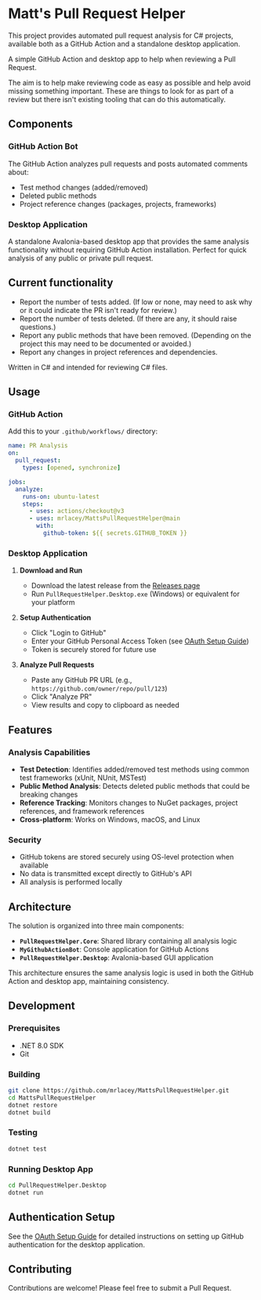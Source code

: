 # Matt's Pull Request Helper

This project provides automated pull request analysis for C# projects, available both as a GitHub Action and a standalone desktop application.

A simple GitHub Action and desktop app to help when reviewing a Pull Request.

The aim is to help make reviewing code as easy as possible and help avoid missing something important. These are things to look for as part of a review but there isn't existing tooling that can do this automatically.

## Components

### GitHub Action Bot
The GitHub Action analyzes pull requests and posts automated comments about:
- Test method changes (added/removed)  
- Deleted public methods
- Project reference changes (packages, projects, frameworks)

### Desktop Application
A standalone Avalonia-based desktop app that provides the same analysis functionality without requiring GitHub Action installation. Perfect for quick analysis of any public or private pull request.

## Current functionality

- Report the number of tests added. (If low or none, may need to ask why or it could indicate the PR isn't ready for review.)
- Report the number of tests deleted. (If there are any, it should raise questions.)
- Report any public methods that have been removed. (Depending on the project this may need to be documented or avoided.)
- Report any changes in project references and dependencies.

Written in C# and intended for reviewing C# files.

## Usage

### GitHub Action
Add this to your `.github/workflows/` directory:

```yaml
name: PR Analysis
on:
  pull_request:
    types: [opened, synchronize]

jobs:
  analyze:
    runs-on: ubuntu-latest
    steps:
      - uses: actions/checkout@v3
      - uses: mrlacey/MattsPullRequestHelper@main
        with:
          github-token: ${{ secrets.GITHUB_TOKEN }}
```

### Desktop Application

1. **Download and Run**
   - Download the latest release from the [Releases page](../../releases)
   - Run `PullRequestHelper.Desktop.exe` (Windows) or equivalent for your platform

2. **Setup Authentication**
   - Click "Login to GitHub" 
   - Enter your GitHub Personal Access Token (see [OAuth Setup Guide](OAUTH_SETUP.md))
   - Token is securely stored for future use

3. **Analyze Pull Requests**
   - Paste any GitHub PR URL (e.g., `https://github.com/owner/repo/pull/123`)
   - Click "Analyze PR"
   - View results and copy to clipboard as needed

## Features

### Analysis Capabilities
- **Test Detection**: Identifies added/removed test methods using common test frameworks (xUnit, NUnit, MSTest)
- **Public Method Analysis**: Detects deleted public methods that could be breaking changes
- **Reference Tracking**: Monitors changes to NuGet packages, project references, and framework references
- **Cross-platform**: Works on Windows, macOS, and Linux

### Security
- GitHub tokens are stored securely using OS-level protection when available
- No data is transmitted except directly to GitHub's API
- All analysis is performed locally

## Architecture

The solution is organized into three main components:

- **`PullRequestHelper.Core`**: Shared library containing all analysis logic
- **`MyGithubActionBot`**: Console application for GitHub Actions
- **`PullRequestHelper.Desktop`**: Avalonia-based GUI application

This architecture ensures the same analysis logic is used in both the GitHub Action and desktop app, maintaining consistency.

## Development

### Prerequisites
- .NET 8.0 SDK
- Git

### Building
```bash
git clone https://github.com/mrlacey/MattsPullRequestHelper.git
cd MattsPullRequestHelper
dotnet restore
dotnet build
```

### Testing
```bash
dotnet test
```

### Running Desktop App
```bash
cd PullRequestHelper.Desktop
dotnet run
```

## Authentication Setup

See the [OAuth Setup Guide](OAUTH_SETUP.md) for detailed instructions on setting up GitHub authentication for the desktop application.

## Contributing

Contributions are welcome! Please feel free to submit a Pull Request.
